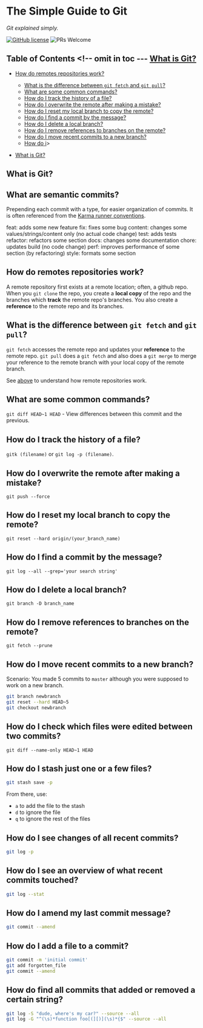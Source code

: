 # The Simple Guide to Git

_Git explained simply._

[![GitHub license](https://img.shields.io/badge/license-MIT-blue.svg)](https://github.com/siowyisheng/simple-git/blob/master/LICENSE) ![PRs Welcome](https://img.shields.io/badge/PRs-welcome-brightgreen.svg)

## Table of Contents <!-- omit in toc --- [What is Git?](#what-is-git)

- [How do remotes repositories work?](#how-do-remotes-repositories-work)

  - [What is the difference between `git fetch` and `git pull`?](#what-is-the-difference-between-git-fetch-and-git-pull)
  - [What are some common commands?](#what-are-some-common-commands)
  - [How do I track the history of a file?](#how-do-i-track-the-history-of-a-file)
  - [How do I overwrite the remote after making a mistake?](#how-do-i-overwrite-the-remote-after-making-a-mistake)
  - [How do I reset my local branch to copy the remote?](#how-do-i-reset-my-local-branch-to-copy-the-remote)
  - [How do I find a commit by the message?](#how-do-i-find-a-commit-by-the-message)
  - [How do I delete a local branch?](#how-do-i-delete-a-local-branch)
  - [How do I remove references to branches on the remote?](#how-do-i-remove-references-to-branches-on-the-remote)
  - [How do I move recent commits to a new branch?](#how-do-i-move-recent-commits-to-a-new-branch)
  - [How do i](#how-do-i)>

- [What is Git?](#what-is-git)

## What is Git?

## What are semantic commits?

Prepending each commit with a type, for easier organization of commits. It is often referenced from the [Karma runner conventions](http://karma-runner.github.io/0.10/dev/git-commit-msg.html).

feat: adds some new feature
fix: fixes some bug
content: changes some values/strings/content only (no actual code change)
test: adds tests
refactor: refactors some section
docs: changes some documentation
chore: updates build (no code change)
perf: improves performance of some section (by refactoring)
style: formats some section

## How do remotes repositories work?

A remote repository first exists at a remote location; often, a github repo. When you `git clone` the repo, you create a **local copy** of the repo and the branches which **track** the remote repo's branches. You also create a **reference** to the remote repo and its branches.

## What is the difference between `git fetch` and `git pull`?

`git fetch` accesses the remote repo and updates your **reference** to the remote repo. `git pull` does a `git fetch` and also does a `git merge` to merge your reference to the remote branch with your local copy of the remote branch.

See [above](#how-do-remotes-repositories-work) to understand how remote repositories work.

## What are some common commands?

`git diff HEAD~1 HEAD` - View differences between this commit and the previous.

## How do I track the history of a file?

`gitk (filename)` or `git log -p (filename)`.

## How do I overwrite the remote after making a mistake?

`git push --force`

## How do I reset my local branch to copy the remote?

`git reset --hard origin/(your_branch_name)`

## How do I find a commit by the message?

`git log --all --grep='your search string'`

## How do I delete a local branch?

`git branch -D branch_name`

## How do I remove references to branches on the remote?

`git fetch --prune`

## How do I move recent commits to a new branch?

Scenario: You made 5 commits to `master` although you were supposed to work on a new branch.

```bash
git branch newbranch
git reset --hard HEAD~5
git checkout newbranch
```

## How do I check which files were edited between two commits?

`git diff --name-only HEAD~1 HEAD`

## How do I stash just one or a few files?

```bash
git stash save -p
```

From there, use:

- `a` to add the file to the stash
- `d` to ignore the file
- `q` to ignore the rest of the files

## How do I see changes of all recent commits?

```bash
git log -p
```

## How do I see an overview of what recent commits touched?

```bash
git log --stat
```

## How do I amend my last commit message?

```bash
git commit --amend
```

## How do I add a file to a commit?

```bash
git commit -m 'initial commit'
git add forgotten_file
git commit --amend
```

## How do find all commits that added or removed a certain string?

```bash
git log -S "dude, where's my car?" --source --all
git log -G "^(\s)*function foo[(][)](\s)*{$" --source --all
```
